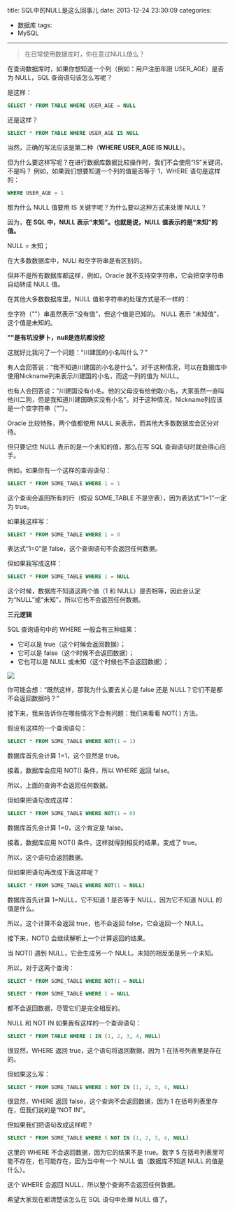 title: SQL中的NULL是这么回事儿
date: 2013-12-24 23:30:09
categories:
- 数据库
tags:
- MySQL
---

> 在日常使用数据库时，你在意过NULL值么？

在查询数据库时，如果你想知道一个列（例如：用户注册年限 USER_AGE）是否为 NULL，SQL 查询语句该怎么写呢？

是这样：
~~~sql
SELECT * FROM TABLE WHERE USER_AGE = NULL
~~~
还是这样？
~~~sql
SELECT * FROM TABLE WHERE USER_AGE IS NULL
~~~
当然，正确的写法应该是第二种（**WHERE USER_AGE IS NULL**）。

 

但为什么要这样写呢？在进行数据库数据比较操作时，我们不会使用“IS”关键词，不是吗？
例如，如果我们想要知道一个列的值是否等于 1，WHERE 语句是这样的：

```sql
WHERE USER_AGE = 1
```

那为什么 NULL 值要用 IS 关键字呢？为什么要以这种方式来处理 NULL？

因为，**在 SQL 中，NULL 表示“未知”。也就是说，NULL 值表示的是“未知”的值。**

NULL = 未知；




在大多数数据库中，NULl 和空字符串是有区别的。

但并不是所有数据库都这样，例如，Oracle 就不支持空字符串，它会把空字符串自动转成 NULL 值。

在其他大多数数据库里，NULL 值和字符串的处理方式是不一样的：

空字符（""）串虽然表示“没有值”，但这个值是已知的。
NULL 表示 “未知值”，这个值是未知的。

**""是有坑没萝卜，null是连坑都没挖**



这就好比我问了一个问题：“川建国的小名叫什么？”

有人会回答说：“我不知道川建国的小名是什么”。对于这种情况，可以在数据库中使用Nickname列来表示川建国的小名，而这一列的值为 NULL。

也有人会回答说：“川建国没有小名。他的父母没有给他取小名，大家虽然一直叫他川二狗，但是我知道川建国确实没有小名”。对于这种情况，Nickname列应该是一个空字符串（""）。

Oracle 比较特殊，两个值都使用 NULL 来表示，而其他大多数数据库会区分对待。

但只要记住 NULL 表示的是一个未知的值，那么在写 SQL 查询语句时就会得心应手。



例如，如果你有一个这样的查询语句：
~~~sql
SELECT * FROM SOME_TABLE WHERE 1 = 1
~~~
这个查询会返回所有的行（假设 SOME_TABLE 不是空表），因为表达式“1=1”一定为 true。

如果我这样写：
~~~sql
SELECT * FROM SOME_TABLE WHERE 1 = 0
~~~
表达式“1=0”是 false，这个查询语句不会返回任何数据。

但如果我写成这样：
~~~sql
SELECT * FROM SOME_TABLE WHERE 1 = NULL
~~~
这个时候，数据库不知道这两个值（1 和 NULL）是否相等，因此会认定为“NULL”或“未知”，所以它也不会返回任何数据。



**三元逻辑**

SQL 查询语句中的 WHERE 一般会有三种结果：

- 它可以是 true（这个时候会返回数据）；
- 它可以是 false（这个时候不会返回数据）；
- 它也可以是 NULL 或未知（这个时候也不会返回数据）；


![](/assets/images/20200430130210429.png)

你可能会想：“既然这样，那我为什么要去关心是 false 还是 NULL？它们不是都不会返回数据吗？”

接下来，我来告诉你在哪些情况下会有问题：我们来看看 NOT( ) 方法。

假设有这样的一个查询语句：
~~~sql
SELECT * FROM SOME_TABLE WHERE NOT(1 = 1)
~~~
数据库首先会计算 1=1，这个显然是 true。

接着，数据库会应用 NOT() 条件，所以 WHERE 返回 false。

所以，上面的查询不会返回任何数据。

但如果把语句改成这样：
~~~sql
SELECT * FROM SOME_TABLE WHERE NOT(1 = 0)
~~~
数据库首先会计算 1=0，这个肯定是 false。

接着，数据库应用 NOT() 条件，这样就得到相反的结果，变成了 true。

所以，这个语句会返回数据。

但如果把语句再改成下面这样呢？
~~~sql
SELECT * FROM SOME_TABLE WHERE NOT(1 = NULL)
~~~
数据库首先计算 1=NULL，它不知道 1 是否等于 NULL，因为它不知道 NULL 的值是什么。

所以，这个计算不会返回 true，也不会返回 false，它会返回一个 NULL。

接下来，NOT() 会继续解析上一个计算返回的结果。

当 NOT() 遇到 NULL，它会生成另一个 NULL。未知的相反面是另一个未知。

所以，对于这两个查询：
~~~sql
SELECT * FROM SOME_TABLE WHERE NOT(1 = NULL)

SELECT * FROM SOME_TABLE WHERE 1 = NULL
~~~
都不会返回数据，尽管它们是完全相反的。

NULL 和 NOT IN
如果我有这样的一个查询语句：
~~~sql
SELECT * FROM TABLE WHERE 1 IN (1, 2, 3, 4, NULL)
~~~
很显然，WHERE 返回 true，这个语句将返回数据，因为 1 在括号列表里是存在的。

但如果这么写：
~~~sql
SELECT * FROM SOME_TABLE WHERE 1 NOT IN (1, 2, 3, 4, NULL)
~~~
很显然，WHERE 返回 false，这个查询不会返回数据，因为 1 在括号列表里存在，但我们说的是“NOT IN”。

但如果我们把语句改成这样呢？
~~~sql
SELECT * FROM SOME_TABLE WHERE 5 NOT IN (1, 2, 3, 4, NULL)
~~~
这里的 WHERE 不会返回数据，因为它的结果不是 true。数字 5 在括号列表里可能不存在，也可能存在，因为当中有一个 NULL 值（数据库不知道 NULL 的值是什么）。

这个 WHERE 会返回 NULL，所以整个查询不会返回任何数据。

希望大家现在都清楚该怎么在 SQL 语句中处理 NULL 值了。



